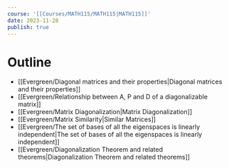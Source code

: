 ```yaml
---
course: '[[Courses/MATH115/MATH115|MATH115]]'
date: 2023-11-28
publish: true
---
```


# Outline
- [[Evergreen/Diagonal matrices and their properties|Diagonal matrices and their properties]]
- [[Evergreen/Relationship between A, P and D of a diagonalizable matrix]]
- [[Evergreen/Matrix Diagonalization|Matrix Diagonalization]]
- [[Evergreen/Matrix Similarity|Similar Matrices]]
- [[Evergreen/The set of bases of all the eigenspaces is linearly independent|The set of bases of all the eigenspaces is linearly independent]]
- [[Evergreen/Diagonalization Theorem and related theorems|Diagonalization Theorem and related theorems]]
